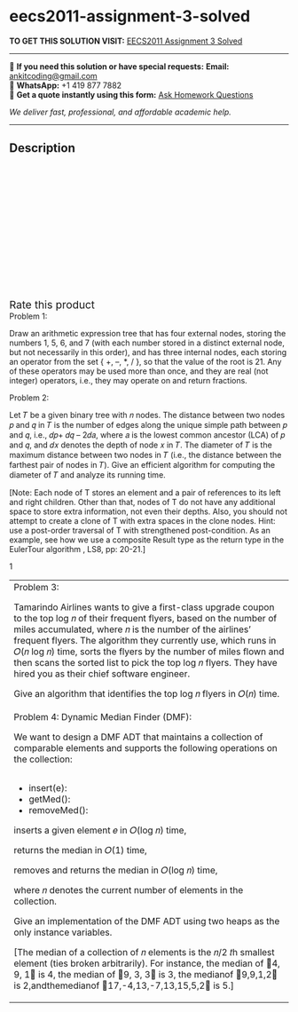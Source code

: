 # eecs2011-assignment-3-solved
**TO GET THIS SOLUTION VISIT:** [EECS2011 Assignment 3 Solved](https://www.ankitcodinghub.com/product/eecs2011-assignment-3-solved/)


---

📩 **If you need this solution or have special requests:** **Email:** ankitcoding@gmail.com  
📱 **WhatsApp:** +1 419 877 7882  
📄 **Get a quote instantly using this form:** [Ask Homework Questions](https://www.ankitcodinghub.com/services/ask-homework-questions/)

*We deliver fast, professional, and affordable academic help.*

---

<h2>Description</h2>



<div class="kk-star-ratings kksr-auto kksr-align-center kksr-valign-top" data-payload="{&quot;align&quot;:&quot;center&quot;,&quot;id&quot;:&quot;91331&quot;,&quot;slug&quot;:&quot;default&quot;,&quot;valign&quot;:&quot;top&quot;,&quot;ignore&quot;:&quot;&quot;,&quot;reference&quot;:&quot;auto&quot;,&quot;class&quot;:&quot;&quot;,&quot;count&quot;:&quot;0&quot;,&quot;legendonly&quot;:&quot;&quot;,&quot;readonly&quot;:&quot;&quot;,&quot;score&quot;:&quot;0&quot;,&quot;starsonly&quot;:&quot;&quot;,&quot;best&quot;:&quot;5&quot;,&quot;gap&quot;:&quot;4&quot;,&quot;greet&quot;:&quot;Rate this product&quot;,&quot;legend&quot;:&quot;0\/5 - (0 votes)&quot;,&quot;size&quot;:&quot;24&quot;,&quot;title&quot;:&quot;EECS2011 Assignment 3 Solved&quot;,&quot;width&quot;:&quot;0&quot;,&quot;_legend&quot;:&quot;{score}\/{best} - ({count} {votes})&quot;,&quot;font_factor&quot;:&quot;1.25&quot;}">

<div class="kksr-stars">

<div class="kksr-stars-inactive">
            <div class="kksr-star" data-star="1" style="padding-right: 4px">


<div class="kksr-icon" style="width: 24px; height: 24px;"></div>
        </div>
            <div class="kksr-star" data-star="2" style="padding-right: 4px">


<div class="kksr-icon" style="width: 24px; height: 24px;"></div>
        </div>
            <div class="kksr-star" data-star="3" style="padding-right: 4px">


<div class="kksr-icon" style="width: 24px; height: 24px;"></div>
        </div>
            <div class="kksr-star" data-star="4" style="padding-right: 4px">


<div class="kksr-icon" style="width: 24px; height: 24px;"></div>
        </div>
            <div class="kksr-star" data-star="5" style="padding-right: 4px">


<div class="kksr-icon" style="width: 24px; height: 24px;"></div>
        </div>
    </div>

<div class="kksr-stars-active" style="width: 0px;">
            <div class="kksr-star" style="padding-right: 4px">


<div class="kksr-icon" style="width: 24px; height: 24px;"></div>
        </div>
            <div class="kksr-star" style="padding-right: 4px">


<div class="kksr-icon" style="width: 24px; height: 24px;"></div>
        </div>
            <div class="kksr-star" style="padding-right: 4px">


<div class="kksr-icon" style="width: 24px; height: 24px;"></div>
        </div>
            <div class="kksr-star" style="padding-right: 4px">


<div class="kksr-icon" style="width: 24px; height: 24px;"></div>
        </div>
            <div class="kksr-star" style="padding-right: 4px">


<div class="kksr-icon" style="width: 24px; height: 24px;"></div>
        </div>
    </div>
</div>


<div class="kksr-legend" style="font-size: 19.2px;">
            <span class="kksr-muted">Rate this product</span>
    </div>
    </div>
<div class="page" title="Page 1">
<div class="section">
<div class="section">
<div class="layoutArea">
<div class="column">
Problem 1:

Draw an arithmetic expression tree that has four external nodes, storing the numbers 1, 5, 6, and 7 (with each number stored in a distinct external node, but not necessarily in this order), and has three internal nodes, each storing an operator from the set { +, –, *, / }, so that the value of the root is 21. Any of these operators may be used more than once, and they are real (not integer) operators, i.e., they may operate on and return fractions.

</div>
</div>
</div>
<div class="section">
<div class="layoutArea">
<div class="column">
Problem 2:

Let 𝑇 be a given binary tree with 𝑛 nodes. The distance between two nodes 𝑝 and 𝑞 in 𝑇 is the number of edges along the unique simple path between 𝑝 and 𝑞, i.e., 𝑑𝑝+ 𝑑𝑞 – 2𝑑𝑎, where 𝑎 is the lowest common ancestor (LCA) of 𝑝 and 𝑞, and 𝑑𝑥 denotes the depth of node 𝑥 in 𝑇. The diameter of 𝑇 is the maximum distance between two nodes in 𝑇 (i.e., the distance between the farthest pair of nodes in 𝑇). Give an efficient algorithm for computing the diameter of 𝑇 and analyze its running time.

[Note: Each node of T stores an element and a pair of references to its left and right children. Other than that, nodes of T do not have any additional space to store extra information, not even their depths. Also, you should not attempt to create a clone of T with extra spaces in the clone nodes. Hint: use a post-order traversal of T with strengthened post-condition. As an example, see how we use a composite Result type as the return type in the EulerTour algorithm , LS8, pp: 20-21.]

</div>
</div>
</div>
<div class="layoutArea">
<div class="column">
1

</div>
</div>
</div>
</div>
<div class="page" title="Page 2">
<table>
<tbody>
<tr>
<td>
<div class="layoutArea">
<div class="column">
Problem 3:

Tamarindo Airlines wants to give a first-class upgrade coupon to the top log 𝑛 of their frequent flyers, based on the number of miles accumulated, where 𝑛 is the number of the airlines’ frequent flyers. The algorithm they currently use, which runs in 𝑂(𝑛 log 𝑛) time, sorts the flyers by the number of miles flown and then scans the sorted list to pick the top log 𝑛 flyers. They have hired you as their chief software engineer.

Give an algorithm that identifies the top log 𝑛 flyers in 𝑂(𝑛) time.

</div>
</div>
</td>
</tr>
<tr>
<td>
<div class="layoutArea">
<div class="column">
Problem 4: Dynamic Median Finder (DMF):

We want to design a DMF ADT that maintains a collection of comparable elements and supports the following operations on the collection:

</div>
</div>
<div class="layoutArea">
<div class="column">
<ul>
<li>insert(e):</li>
<li>getMed():</li>
<li>removeMed():</li>
</ul>
</div>
<div class="column">
inserts a given element 𝑒 in 𝑂(log 𝑛) time,

returns the median in 𝑂(1) time,

removes and returns the median in 𝑂(log 𝑛) time,

</div>
</div>
<div class="layoutArea">
<div class="column">
where 𝑛 denotes the current number of elements in the collection.

Give an implementation of the DMF ADT using two heaps as the only instance variables.

[The median of a collection of 𝑛 elements is the 𝑛/2 𝑡h smallest element (ties broken arbitrarily). For instance, the median of 4, 9, 1 is 4, the median of 9, 3, 3 is 3, the medianof 9,9,1,2 is 2,andthemedianof 17,-4,13,-7,13,15,5,2 is 5.]

</div>
</div>
</td>
</tr>
</tbody>
</table>
</div>
